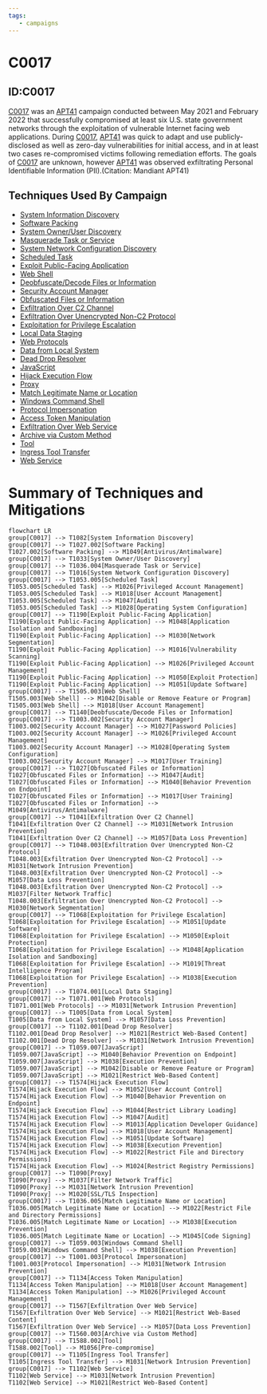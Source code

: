 ```yaml
---
tags:
   - campaigns
---
```

# C0017
## ID:C0017
[C0017](/mitre/campaigns/C0017) was an [APT41](/mitre/groups/G0096) campaign conducted between May 2021 and February 2022 that successfully compromised at least six U.S. state government networks through the exploitation of vulnerable Internet facing web applications. During [C0017](/mitre/campaigns/C0017), [APT41](/mitre/groups/G0096) was quick to adapt and use publicly-disclosed as well as zero-day vulnerabilities for initial access, and in at least two cases re-compromised victims following remediation efforts. The goals of [C0017](/mitre/campaigns/C0017) are unknown, however [APT41](/mitre/groups/G0096) was observed exfiltrating Personal Identifiable Information (PII).(Citation: Mandiant APT41)
## Techniques Used By Campaign
* [System Information Discovery](techniques/T1082)
* [Software Packing](techniques/T1027/002)
* [System Owner/User Discovery](techniques/T1033)
* [Masquerade Task or Service](techniques/T1036/004)
* [System Network Configuration Discovery](techniques/T1016)
* [Scheduled Task](techniques/T1053/005)
* [Exploit Public-Facing Application](techniques/T1190)
* [Web Shell](techniques/T1505/003)
* [Deobfuscate/Decode Files or Information](techniques/T1140)
* [Security Account Manager](techniques/T1003/002)
* [Obfuscated Files or Information](techniques/T1027)
* [Exfiltration Over C2 Channel](techniques/T1041)
* [Exfiltration Over Unencrypted Non-C2 Protocol](techniques/T1048/003)
* [Exploitation for Privilege Escalation](techniques/T1068)
* [Local Data Staging](techniques/T1074/001)
* [Web Protocols](techniques/T1071/001)
* [Data from Local System](techniques/T1005)
* [Dead Drop Resolver](techniques/T1102/001)
* [JavaScript](techniques/T1059/007)
* [Hijack Execution Flow](techniques/T1574)
* [Proxy](techniques/T1090)
* [Match Legitimate Name or Location](techniques/T1036/005)
* [Windows Command Shell](techniques/T1059/003)
* [Protocol Impersonation](techniques/T1001/003)
* [Access Token Manipulation](techniques/T1134)
* [Exfiltration Over Web Service](techniques/T1567)
* [Archive via Custom Method](techniques/T1560/003)
* [Tool](techniques/T1588/002)
* [Ingress Tool Transfer](techniques/T1105)
* [Web Service](techniques/T1102)

# Summary of Techniques and Mitigations
```mermaid
flowchart LR
group[C0017] --> T1082[System Information Discovery]
group[C0017] --> T1027.002[Software Packing]
T1027.002[Software Packing] --> M1049[Antivirus/Antimalware]
group[C0017] --> T1033[System Owner/User Discovery]
group[C0017] --> T1036.004[Masquerade Task or Service]
group[C0017] --> T1016[System Network Configuration Discovery]
group[C0017] --> T1053.005[Scheduled Task]
T1053.005[Scheduled Task] --> M1026[Privileged Account Management]
T1053.005[Scheduled Task] --> M1018[User Account Management]
T1053.005[Scheduled Task] --> M1047[Audit]
T1053.005[Scheduled Task] --> M1028[Operating System Configuration]
group[C0017] --> T1190[Exploit Public-Facing Application]
T1190[Exploit Public-Facing Application] --> M1048[Application Isolation and Sandboxing]
T1190[Exploit Public-Facing Application] --> M1030[Network Segmentation]
T1190[Exploit Public-Facing Application] --> M1016[Vulnerability Scanning]
T1190[Exploit Public-Facing Application] --> M1026[Privileged Account Management]
T1190[Exploit Public-Facing Application] --> M1050[Exploit Protection]
T1190[Exploit Public-Facing Application] --> M1051[Update Software]
group[C0017] --> T1505.003[Web Shell]
T1505.003[Web Shell] --> M1042[Disable or Remove Feature or Program]
T1505.003[Web Shell] --> M1018[User Account Management]
group[C0017] --> T1140[Deobfuscate/Decode Files or Information]
group[C0017] --> T1003.002[Security Account Manager]
T1003.002[Security Account Manager] --> M1027[Password Policies]
T1003.002[Security Account Manager] --> M1026[Privileged Account Management]
T1003.002[Security Account Manager] --> M1028[Operating System Configuration]
T1003.002[Security Account Manager] --> M1017[User Training]
group[C0017] --> T1027[Obfuscated Files or Information]
T1027[Obfuscated Files or Information] --> M1047[Audit]
T1027[Obfuscated Files or Information] --> M1040[Behavior Prevention on Endpoint]
T1027[Obfuscated Files or Information] --> M1017[User Training]
T1027[Obfuscated Files or Information] --> M1049[Antivirus/Antimalware]
group[C0017] --> T1041[Exfiltration Over C2 Channel]
T1041[Exfiltration Over C2 Channel] --> M1031[Network Intrusion Prevention]
T1041[Exfiltration Over C2 Channel] --> M1057[Data Loss Prevention]
group[C0017] --> T1048.003[Exfiltration Over Unencrypted Non-C2 Protocol]
T1048.003[Exfiltration Over Unencrypted Non-C2 Protocol] --> M1031[Network Intrusion Prevention]
T1048.003[Exfiltration Over Unencrypted Non-C2 Protocol] --> M1057[Data Loss Prevention]
T1048.003[Exfiltration Over Unencrypted Non-C2 Protocol] --> M1037[Filter Network Traffic]
T1048.003[Exfiltration Over Unencrypted Non-C2 Protocol] --> M1030[Network Segmentation]
group[C0017] --> T1068[Exploitation for Privilege Escalation]
T1068[Exploitation for Privilege Escalation] --> M1051[Update Software]
T1068[Exploitation for Privilege Escalation] --> M1050[Exploit Protection]
T1068[Exploitation for Privilege Escalation] --> M1048[Application Isolation and Sandboxing]
T1068[Exploitation for Privilege Escalation] --> M1019[Threat Intelligence Program]
T1068[Exploitation for Privilege Escalation] --> M1038[Execution Prevention]
group[C0017] --> T1074.001[Local Data Staging]
group[C0017] --> T1071.001[Web Protocols]
T1071.001[Web Protocols] --> M1031[Network Intrusion Prevention]
group[C0017] --> T1005[Data from Local System]
T1005[Data from Local System] --> M1057[Data Loss Prevention]
group[C0017] --> T1102.001[Dead Drop Resolver]
T1102.001[Dead Drop Resolver] --> M1021[Restrict Web-Based Content]
T1102.001[Dead Drop Resolver] --> M1031[Network Intrusion Prevention]
group[C0017] --> T1059.007[JavaScript]
T1059.007[JavaScript] --> M1040[Behavior Prevention on Endpoint]
T1059.007[JavaScript] --> M1038[Execution Prevention]
T1059.007[JavaScript] --> M1042[Disable or Remove Feature or Program]
T1059.007[JavaScript] --> M1021[Restrict Web-Based Content]
group[C0017] --> T1574[Hijack Execution Flow]
T1574[Hijack Execution Flow] --> M1052[User Account Control]
T1574[Hijack Execution Flow] --> M1040[Behavior Prevention on Endpoint]
T1574[Hijack Execution Flow] --> M1044[Restrict Library Loading]
T1574[Hijack Execution Flow] --> M1047[Audit]
T1574[Hijack Execution Flow] --> M1013[Application Developer Guidance]
T1574[Hijack Execution Flow] --> M1018[User Account Management]
T1574[Hijack Execution Flow] --> M1051[Update Software]
T1574[Hijack Execution Flow] --> M1038[Execution Prevention]
T1574[Hijack Execution Flow] --> M1022[Restrict File and Directory Permissions]
T1574[Hijack Execution Flow] --> M1024[Restrict Registry Permissions]
group[C0017] --> T1090[Proxy]
T1090[Proxy] --> M1037[Filter Network Traffic]
T1090[Proxy] --> M1031[Network Intrusion Prevention]
T1090[Proxy] --> M1020[SSL/TLS Inspection]
group[C0017] --> T1036.005[Match Legitimate Name or Location]
T1036.005[Match Legitimate Name or Location] --> M1022[Restrict File and Directory Permissions]
T1036.005[Match Legitimate Name or Location] --> M1038[Execution Prevention]
T1036.005[Match Legitimate Name or Location] --> M1045[Code Signing]
group[C0017] --> T1059.003[Windows Command Shell]
T1059.003[Windows Command Shell] --> M1038[Execution Prevention]
group[C0017] --> T1001.003[Protocol Impersonation]
T1001.003[Protocol Impersonation] --> M1031[Network Intrusion Prevention]
group[C0017] --> T1134[Access Token Manipulation]
T1134[Access Token Manipulation] --> M1018[User Account Management]
T1134[Access Token Manipulation] --> M1026[Privileged Account Management]
group[C0017] --> T1567[Exfiltration Over Web Service]
T1567[Exfiltration Over Web Service] --> M1021[Restrict Web-Based Content]
T1567[Exfiltration Over Web Service] --> M1057[Data Loss Prevention]
group[C0017] --> T1560.003[Archive via Custom Method]
group[C0017] --> T1588.002[Tool]
T1588.002[Tool] --> M1056[Pre-compromise]
group[C0017] --> T1105[Ingress Tool Transfer]
T1105[Ingress Tool Transfer] --> M1031[Network Intrusion Prevention]
group[C0017] --> T1102[Web Service]
T1102[Web Service] --> M1031[Network Intrusion Prevention]
T1102[Web Service] --> M1021[Restrict Web-Based Content]
```